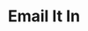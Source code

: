 ---
facebook: https://facebook.com/emailitin
logohandle: emailitin
sort: emailitin
title: Email It In
twitter: https://x.com/emailitin
website: https://www.emailitin.com/
---